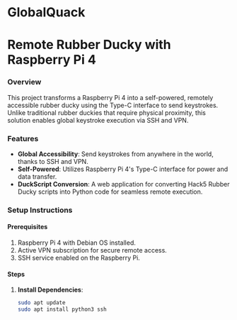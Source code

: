 # GlobalQuack

# Remote Rubber Ducky with Raspberry Pi 4

### Overview
This project transforms a Raspberry Pi 4 into a self-powered, remotely accessible rubber ducky using the Type-C interface to send keystrokes. Unlike traditional rubber duckies that require physical proximity, this solution enables global keystroke execution via SSH and VPN.

### Features
- **Global Accessibility**: Send keystrokes from anywhere in the world, thanks to SSH and VPN.
- **Self-Powered**: Utilizes Raspberry Pi 4's Type-C interface for power and data transfer.
- **DuckScript Conversion**: A web application for converting Hack5 Rubber Ducky scripts into Python code for seamless remote execution.

### Setup Instructions

#### Prerequisites
1. Raspberry Pi 4 with Debian OS installed.
2. Active VPN subscription for secure remote access.
3. SSH service enabled on the Raspberry Pi.

#### Steps
1. **Install Dependencies**:
   ```bash
   sudo apt update
   sudo apt install python3 ssh
